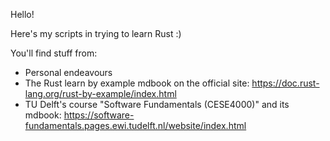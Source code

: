 Hello!

Here's my scripts in trying to learn Rust :)

You'll find stuff from:

- Personal endeavours
- The Rust learn by example mdbook on the official site: https://doc.rust-lang.org/rust-by-example/index.html
- TU Delft's course "Software Fundamentals (CESE4000)" and its mdbook: https://software-fundamentals.pages.ewi.tudelft.nl/website/index.html